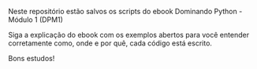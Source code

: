 Neste repositório estão salvos os scripts do ebook Dominando Python - Módulo 1 (DPM1)

Siga a explicação do ebook com os exemplos abertos para você entender corretamente como, onde e por quê, cada código está escrito.

Bons estudos!
